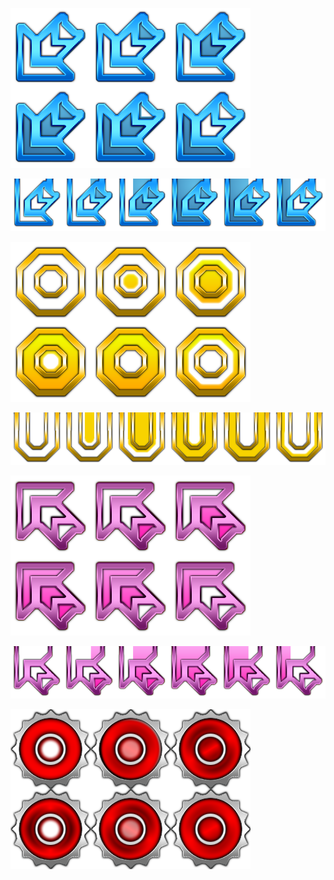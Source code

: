 ![DownLeft Tap Note](<DownLeft Tap Note 3x2 (doubleres).png>)

![DownLeft Hold BottomCap](<DownLeft Hold BottomCap Active 6x1 (doubleres).png>)

![Center Tap Note](<Center Tap Note 3x2 (doubleres).png>)

![Center Hold BottomCap](<Center Hold BottomCap Active 6x1 (doubleres).png>)

![UpLeft Tap Note](<UpLeft Tap Note 3x2  (doubleres).png>)

![UpLeft Hold BottomCap](<UpLeft Hold BottomCap Active 6x1 (doubleres).png>)

![UpLeft Tap Mine](<UpLeft Tap Mine 3x2 (doubleres).png>)